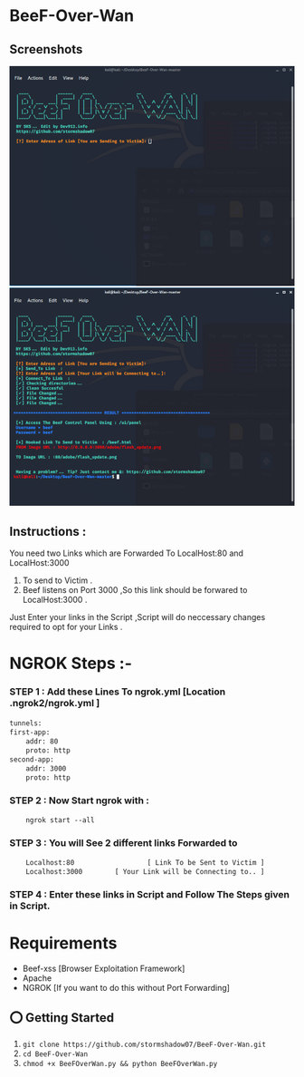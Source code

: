 # BeeF-Over-Wan
## Screenshots
![1](https://github.com/Dev913/BeeF-Over-Wan/blob/master/Screenshot%201.png)
![2](https://github.com/Dev913/BeeF-Over-Wan/blob/master/Screenshot%202.png)


## Instructions :
You need two Links  which are Forwarded To LocalHost:80 and LocalHost:3000
1. To send to Victim .
2. Beef listens on Port 3000 ,So this link should be forwared to LocalHost:3000 .
	
Just Enter your links in the Script ,Script will do neccessary changes required to opt for your Links .

# NGROK Steps :-
### STEP 1 : Add these Lines To ngrok.yml [Location .ngrok2/ngrok.yml ]
	
	tunnels:
  	first-app:
    	addr: 80
    	proto: http
  	second-app:
    	addr: 3000
    	proto: http
	
### STEP 2 : Now Start ngrok with : 
		ngrok start --all
### STEP 3 : You will See 2 different links Forwarded to
	    Localhost:80                  [ Link To be Sent to Victim ]
        Localhost:3000		  [ Your Link will be Connecting to.. ] 	
						
### STEP 4 : Enter these links in Script and Follow The Steps given in Script.

# Requirements
- Beef-xss [Browser Exploitation Framework] 
- Apache
- NGROK [If you want to do this without Port Forwarding]

## ⭕️ Getting Started
1. ```git clone https://github.com/stormshadow07/BeeF-Over-Wan.git```
2. ```cd BeeF-Over-Wan```
3. ```chmod +x BeeFOverWan.py && python BeeFOverWan.py```
